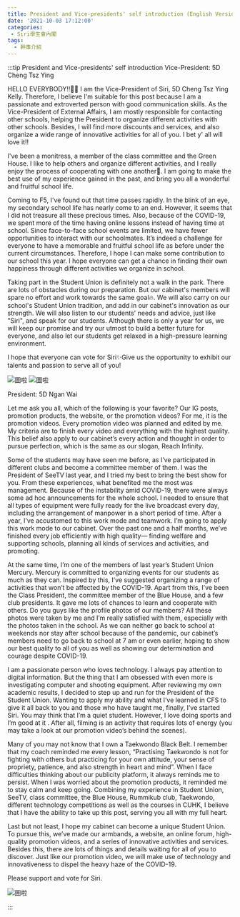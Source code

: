 ```yaml
---
title: President and Vice-presidents' self introduction (English Version)
date: '2021-10-03 17:12:00'
categories:
 - Siri學生會內閣
tags:
  - 幹事介紹
---
```


:::tip President and Vice-presidents' self introduction
Vice-President: 5D Cheng Tsz Ying

HELLO EVERYBODY!!🙌🏻 I am the Vice-President of Siri, 5D Cheng Tsz Ying Kelly. Therefore, I believe I'm suitable for this post because I am a passionate and extroverted person with good communication skills. As the Vice-President of External Affairs, I am mostly responsible for contacting other schools, helping the President to organize different activities with other schools. Besides, I will find more discounts and services, and also organize a wide range of innovative activities for all of you. I bet y' all will love it!!

I've been a monitress, a member of the class committee and the Green House. I like to help others and organize different activities, and I really enjoy the process of cooperating with one another🥰. I am going to make the best use of my experience gained in the past, and bring you all a wonderful and fruitful school life.

Coming to F5, I've found out that time passes rapidly. In the blink of an eye, my secondary school life has nearly come to an end. However, it seems that I did not treasure all these precious times. Also, because of the COVID-19, we spent more of the time having online lessons instead of having time at school. Since face-to-face school events are limited, we have fewer opportunities to interact with our schoolmates. It’s indeed a challenge for everyone to have a memorable and fruitful school life as before under the current circumstances. Therefore, I hope I can make some contribution to our school this year. I hope everyone can get a chance in finding their own happiness through different activities we organize in school.

Taking part in the Student Union is definitely not a walk in the park. There are lots of obstacles during our preparation. But our cabinet's members will spare no effort and work towards the same goal🔥. We will also carry on our school's Student Union tradition, and add in our cabinet's innovation as our strength. We will also listen to our students' needs and advice, just like "Siri", and speak for our students. Although there is only a year for us, we will keep our promise and try our utmost to build a better future for everyone, and also let our students get relaxed in a high-pressure learning environment.

I hope that everyone can vote for Siri✨Give us the opportunity to exhibit our talents and passion to serve all of you!



![圖啦](../img/r/kelly.jpg)
![圖啦](../img/r/kelly.png)

President: 5D Ngan Wai

Let me ask you all, which of the following is  your favorite? Our IG posts, promotion products, the website, or the promotion videos? For me, it is the promotion videos. Every promotion video was planned and edited by me. My criteria are to finish every video and everything with the highest quality. This belief also apply to our cabinet’s every action and thought in order to pursue perfection, which is the same as our slogan, Reach Infinity.

Some of the students may have seen me before, as I’ve participated in different clubs and become a committee member of them. I was the President of SeeTV last year, and I tried my best to bring the best show for you. From these experiences, what  benefited me the most was management. Because of the instability amid  COVID-19, there were always some ad hoc announcements for the whole school. I needed to ensure that all types of equipment were fully ready for the live broadcast  every day, including the arrangement of manpower in a short period of time. After a year, I’ve accustomed to this work mode and teamwork. I’m going to apply this work mode to our cabinet. Over  the past one and a half months, we’ve finished every job efficiently with high quality— finding welfare and supporting schools, planning all kinds of services and activities, and promoting.

At the same time, I’m one of the members of last year’s Student Union Mercury. Mercury is committed to organizing events for our students as much as they can. Inspired by this, I’ve suggested organizing a range of activities that won’t be affected by the COVID-19. Apart from this, I’ve been the Class President, the committee member of the Blue House, and a few club presidents. It gave me lots of chances to learn and cooperate with others. Do you guys like the profile photos of our members? All these photos were taken by me and I’m really satisfied with them, especially with the photos taken in the school. As we can neither go back to school at weekends nor stay after school because of the pandemic, our cabinet’s members need to go back to school at 7 am or even earlier, hoping to show our best quality to all of you as well as showing our determination and courage despite  COVID-19.

I am a passionate person who loves technology. I always pay attention to digital information. But the thing that I am obsessed with even more is investigating computer and shooting equipment. After reviewing my own academic results, I decided to step up  and run  for the President of the Student Union. Wanting to apply my ability and what I’ve learned in CFS to give it all back to you and those who have taught me, finally, I’ve started Siri. You may think that I’m a quiet student. However, I love doing sports and I’m good at it . After all, filming is an activity that requires  lots of energy (you may take a look at our promotion video’s behind the scenes). 

Many of you may not know that I own a Taekwondo Black Belt. I remember that my coach reminded me every lesson, “Practising Taekwondo is not for fighting with others but practicing for your own attitude, your sense of propriety, patience, and also strength in heart and mind”. When I face difficulties thinking about our publicity platform, it always reminds me to persist. When I was worried about the promotion products, it reminded me to stay calm and keep going. Combining my experience in Student Union, SeeTV, class committee, the Blue House, Rummikub club, Taekwondo, different technology competitions as well as the  courses in CUHK, I believe that I have the ability to take up this post, serving you all with my full heart.

Last but not least, I hope my cabinet can become a unique Student Union. To pursue this, we’ve made our armbands, a website, an online forum, high-quality promotion videos, and a series of innovative activities and services. Besides this, there are lots of things and details waiting for all of you to discover. Just like our promotion video, we will make use of technology and innovativeness to dispel the heavy haze of the COVID-19.

Please support and vote for Siri.

![圖啦](../img/r/tommy.jpg)

:::